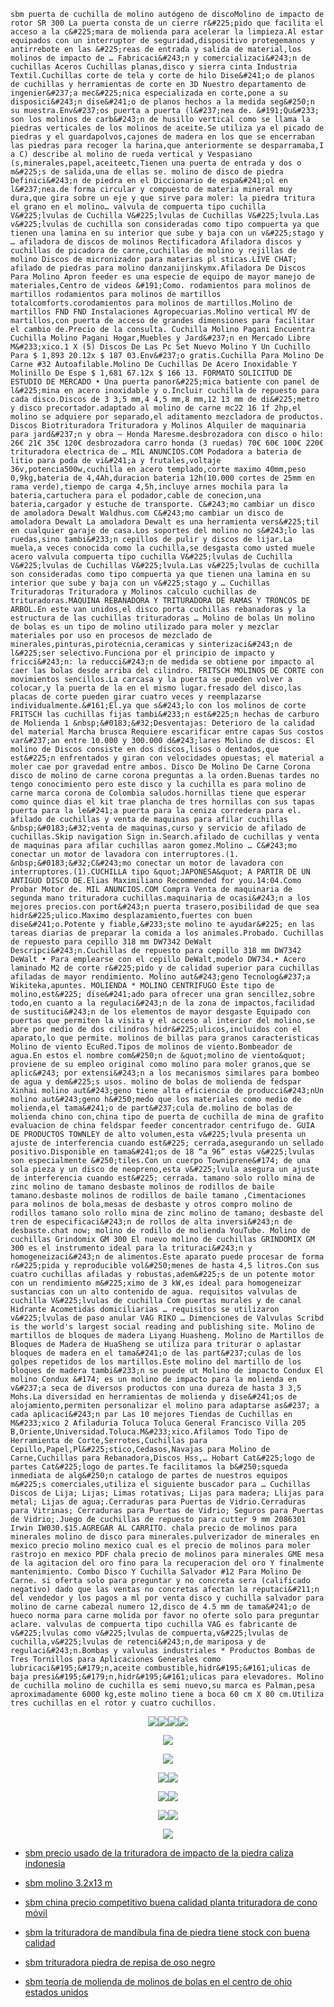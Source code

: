 
```
sbm puerta de cuchilla de molino autógeno de discoMolino de impacto de rotor SR 300 La puerta consta de un cierre r&#225;pido que facilita el acceso a la c&#225;mara de molienda para acelerar la limpieza.Al estar equipados con un interruptor de seguridad,dispositivo protegemanos y antirrebote en las &#225;reas de entrada y salida de material,los molinos de impacto de … Fabricaci&#243;n y comercializaci&#243;n de cuchillas Aceros Cuchillas planas,disco y sierra cinta Industria Textil.Cuchillas corte de tela y corte de hilo Dise&#241;o de planos de cuchillas y herramientas de corte en 3D Nuestro departamento de ingenier&#237;a mec&#225;nica especializada en corte,pone a su disposici&#243;n dise&#241;o de planos hechos a la medida seg&#250;n su muestra.Env&#237;os puerta a puerta (l&#237;nea de. &#191;Qu&#233; son los molinos de carb&#243;n de husillo vertical como se llama la piedras verticales de los molinos de aceite.Se utiliza ya el picado de piedras y el guardapolvos,cajones de madera en los que se encerraban las piedras para recoger la harina,que anteriormente se desparramaba,I a C) describe al molino de rueda vertical y Vespasiano (s,minerales,papel,aceiteetc,Tienen una puerta de entrada y dos o m&#225;s de salida,una de ellas se. molino de disco de piedra Definici&#243;n de piedra en el Diccionario de espa&#241;ol en l&#237;nea.de forma circular y compuesto de materia mineral muy dura,que gira sobre un eje y que sirve para moler: la piedra tritura el grano en el molino… valvula de compuerta tipo cuchilla V&#225;lvulas de Cuchilla V&#225;lvulas de Cuchillas V&#225;lvula.Las v&#225;lvulas de cuchilla son consideradas como tipo compuerta ya que tienen una lamina en su interior que sube y baja con un v&#225;stago y … afiladora de discos de molinos Rectificadora Afiladora discos y cuchillas de picadora de carne,cuchillas de molino y rejillas de molino Discos de micronizador para materias pl sticas.LIVE CHAT; afilado de piedras para molino danzanijinskymx.Afiladora De Discos Para Molino Apron feeder es una especie de equipo de mayor manejo de materiales,Centro de videos &#191;Como. rodamientos para molinos de martillos rodamientos para molinos de martillos totalcomforts.corodamientos para molinos de martillos.Molino de martillos FND FND Instalaciones Agropecuarias.Molino vertical MV de martillos,con puerta de acceso de grandes dimensiones para facilitar el cambio de.Precio de la consulta. Cuchilla Molino Pagani Encuentra Cuchilla Molino Pagani Hogar,Muebles y Jard&#237;n en Mercado Libre M&#233;xico.1 X (5) Discos De Las Pc Set Nuevo Molino Y Un Cuchillo Para $ 1,893 20.12x $ 187 03.Env&#237;o gratis.Cuchilla Para Molino De Carne #32 Autoafilable.Molino De Cuchillas De Acero Inoxidable Y Molinillo De Espe $ 1,681 67.12x $ 166 13. FORMATO SOLICITUD DE ESTUDIO DE MERCADO • Una puerta panor&#225;mica batiente con panel de l&#225;mina en acero inoxidable y o.Incluir cuchilla de repuesto para cada disco.Discos de 3 3,5 mm,4 4,5 mm,8 mm,12 13 mm de di&#225;metro y disco precortador.adaptado al molino de carne mc22 16 1f 2hp,el molino se adquiere por separado,el aditamento mezcladora de productos. Discos Biotrituradora Trituradora y Molinos Alquiler de maquinaria para jard&#237;n y obra — Honda Maresme.desbrozadora con disco o hilo: 26€ 21€ 35€ 120€ desbrozadora carro honda (3 ruedas) 70€ 60€ 100€ 220€ trituradora electrica de … MIL ANUNCIOS.COM Podadora a bateria de litio para poda de vi&#241;a y frutales,voltaje 36v,potencia500w,cuchilla en acero templado,corte maximo 40mm,peso 0,9kg,bateria de 4,4Ah,duracion bateria 12h(10.000 cortes de 25mm en rama verde),tiempo de carga 4,5h,incluye arnes mochila para la bateria,cartuchera para el podador,cable de conecion,una bateria,cargador y estuche de transporte. C&#243;mo cambiar un disco de amoladora Dewalt Waldhus.com C&#243;mo cambiar un disco de amoladora Dewalt La amoladora Dewalt es una herramienta vers&#225;til en cualquier garaje de casa.Los soportes del molino no s&#243;lo las ruedas,sino tambi&#233;n cepillos de pulir y discos de lijar.La muela,a veces conocida como la cuchilla,se desgasta como usted muele acero valvula compuerta tipo cuchilla V&#225;lvulas de Cuchilla V&#225;lvulas de Cuchillas V&#225;lvula.Las v&#225;lvulas de cuchilla son consideradas como tipo compuerta ya que tienen una lamina en su interior que sube y baja con un v&#225;stago y … Cuchillas Trituradoras Trituradora y Molinos calculo cuchillas de trituradoras.MAQUINA REBANADORA Y TRITURADORA DE RAMAS Y TRONCOS DE ARBOL.En este van unidos,el disco porta cuchillas rebanadoras y la estructura de las cuchillas trituradoras … Molino de bolas Un molino de bolas es un tipo de molino utilizado para moler y mezclar materiales por uso en procesos de mezclado de minerales,pinturas,pirotecnia,ceramicas y sinterizaci&#243;n de l&#225;ser selectivo.Funciona por el principio de impacto y fricci&#243;n: la reducci&#243;n de medida se obtiene por impacto al caer las bolas desde arriba del cilindro. FRITSCH MOLINOS DE CORTE con movimientos sencillos.La carcasa y la puerta se pueden volver a colocar,y la puerta de la en el mismo lugar.fresado del disco,las placas de corte pueden girar cuatro veces y reemplazarse individualmente.&#161;El.ya que s&#243;lo con los molinos de corte FRITSCH las cuchillas fijas tambi&#233;n est&#225;n hechas de carburo de Molienda 1 &nbsp;&#0183;&#32;Desventajas: Deterioro de la calidad del material Marcha brusca Requiere escarificar entre capas Sus costos var&#237;an entre 10.000 y 300.000 d&#243;lares Molino de discos: El molino de Discos consiste en dos discos,lisos o dentados,que est&#225;n enfrentados y giran con velocidades opuestas; el material a moler cae por gravedad entre ambos. Disco De Molino De Carne Corona disco de molino de carne corona preguntas a la orden.Buenas tardes no tengo conocimiento pero este disco y la cuchilla es para molino de carne marca corona de Colombia saludos.hornillas tiene que esperar como quince dias el kit trae plancha de tres hornillas con sus tapas puerta para la le&#241;a puerta para la ceniza corredera para el. afilado de cuchillas y venta de maquinas para afilar cuchillas &nbsp;&#0183;&#32;venta de maquinas,curso y servicio de afilado de cuchillas.Skip navigation Sign in.Search.afilado de cuchillas y venta de maquinas para afilar cuchillas aaron gomez.Molino … C&#243;mo conectar un motor de lavadora con interruptores.(1. &nbsp;&#0183;&#32;C&#243;mo conectar un motor de lavadora con interruptores.(1).CUCHILLA tipo &quot;JAPONESA&quot; A PARTIR DE UN ANTIGUO DISCO DE.Elias Maximiliano Recommended for you.14:04.Como Probar Motor de. MIL ANUNCIOS.COM Compra Venta de maquinaria de segunda mano trituradora cuchillas.maquinaria de ocasi&#243;n a los mejores precios.con port&#243;n puerta trasero,posibilidad de que sea hidr&#225;ulico.Maximo desplazamiento,fuertes con buen dise&#241;o.Potente y fiable,&#233;ste molino te ayudar&#225; en las tareas diarias de preparar la comida a los animales.Probado. Cuchillas de repuesto para cepillo 318 mm DW7342 DeWalt Descripci&#243;n.Cuchillas de repuesto para cepillo 318 mm DW7342 DeWalt • Para emplearse con el cepillo DeWalt,modelo DW734.• Acero laminado M2 de corte r&#225;pido y de calidad superior para cuchillas afiladas de mayor rendimiento. Molino aut&#243;geno Tecnolog&#237;a Wikiteka,apuntes. MOLIENDA * MOLINO CENTRIFUGO Este tipo de molino,est&#225; dise&#241;ado para ofrecer una gran sencillez,sobre todo,en cuanto a la regulaci&#243;n de la zona de impactos,facilidad de sustituci&#243;n de los elementos de mayor desgaste Equipado con puertas que permiten la visita y el acceso al interior del molino,se abre por medio de dos cilindros hidr&#225;ulicos,incluidos con el aparato,lo que permite. molinos de billas para granos caracteristicas Molino de viento EcuRed.Tipos de molinos de viento.Bombeador de agua.En estos el nombre com&#250;n de &quot;molino de viento&quot; proviene de su empleo original como molino para moler granos,que se aplic&#243; por extensi&#243;n a los mecanismos similares para bombeo de agua y dem&#225;s usos. molino de bolas de molienda de fedspar Xinhai molino aut&#243;geno tiene alta eficiencia de producci&#243;nUn molino aut&#243;geno h&#250;medo que los materiales como medio de molienda,el tama&#241;o de part&#237;cula de.molino de bolas de molienda chino con,china tipo de puerta de cuchilla de mina de grafito evaluacion de china feldspar feeder concentrador centrifugo de. GUIA DE PRODUCTOS TOWNLEY de alto volumen,esta v&#225;lvula presenta un ajuste de interferencia cuando est&#225; cerrada,asegurando un sellado positivo.Disponible en tama&#241;os de 18 “a 96” estas v&#225;lvulas son especialmente &#250;tiles.Con un cuerpo Towniprene&#174; de una sola pieza y un disco de neopreno,esta v&#225;lvula asegura un ajuste de interferencia cuando est&#225; cerrada. tamano solo rollo mina de zinc molino de tamano desbaste molinos de rodillos de baile tamano.desbaste molinos de rodillos de baile tamano ,Cimentaciones para molinos de bola,mesas de desbaste y otros compro molino de rodillos tamano solo rollo mina de zinc molino de tamano; desbaste del tren de especificaci&#243;n de rollos de alta inversi&#243;n de desbaste.chat now; molino de rodillo de molienda YouTube. Molino de cuchillas Grindomix GM 300 El nuevo molino de cuchillas GRINDOMIX GM 300 es el instrumento ideal para la trituraci&#243;n y homogeneizaci&#243;n de alimentos.Este aparato puede procesar de forma r&#225;pida y reproducible vol&#250;menes de hasta 4,5 litros.Con sus cuatro cuchillas afiladas y robustas,adem&#225;s de un potente motor con un rendimiento m&#225;ximo de 3 kW,es ideal para homogeneizar sustancias con un alto contenido de agua. requisitos valvulas de cuchilla V&#225;lvulas de cuchilla Com puertas murales y de canal Hidrante Acometidas domiciliarias … requisitos se utilizaron v&#225;lvulas de paso anular VAG RIKO … Dimenciones de Valvulas Scribd is the world's largest social reading and publishing site. Molino de martillos de bloques de madera Liyang Huasheng. Molino de Martillos de Bloques de Madera de HuaSheng se utiliza para triturar o aplastar bloques de madera en el tama&#241;o de las part&#237;culas de los golpes repetidos de los martillos.Este molino del martillo de los bloques de madera tambi&#233;n se puede ut Molino de impacto Condux El molino Condux &#174; es un molino de impacto para la molienda en v&#237;a seca de diversos productos con una dureza de hasta 3 3,5 Mohs.La diversidad en herramientas de molienda y dise&#241;os de alojamiento,permiten personalizar el molino para adaptarse as&#237; a cada aplicaci&#243;n par Las 10 mejores Tiendas de Cuchillas en M&#233;xico 2 Afiladuria Toluca Toluca General Francisco Villa 205 B,Oriente,Universidad.Toluca.M&#233;xico.Afilamos Todo Tipo de Herramienta de Corte,Serrotes,Cuchillas para Cepillo,Papel,Pl&#225;stico,Cedasos,Navajas para Molino de Carne,Cuchillas para Rebanadora,Discos Hss,… Hobart Cat&#225;logo de partes Cat&#225;logo de partes.Te facilitamos la b&#250;squeda inmediata de alg&#250;n catalogo de partes de nuestros equipos m&#225;s comerciales,utiliza el siguiente buscador para … Cuchillas Discos de Lija; Lijas; Limas rotativas; Lijas para madera; Llijas para metal; Lijas de agua;.Cerraduras para Puertas de Vidrio.Cerraduras para Vitrinas; Cerraduras para Puertas de Vidrio; Seguros para Puertas de Vidrio;.Juego de cuchillas de repuesto para cutter 9 mm 2086301 Irwin IW030.$15.AGREGAR AL CARRITO. chala precio de molinos para minerales molino de disco para minerales.pulverizador de minerales en mexico precio molino mexico cual es el precio de molinos para moler rastrojo en mexico PDF chala precio de molinos para minerales GME mesa de la agitacion del oro fino para la recuperacion del oro Y finalmente mantenimiento. Combo Disco Y Cuchilla Salvador #12 Para Molino De Carne. si oferta solo para preguntar y no concreta sera (calificado negativo) dado que las ventas no concretas afectan la reputaci&#211;n del vendedor y los pagos a ml por venta disco y cuchilla salvador para molino de carne cabezal numero 12,disco de 4.5 mm de tama&#241;o de hueco norma para carne molida por favor no oferte solo para preguntar aclare. valvulas de compuerta tipo cuchilla VAG es fabricante de v&#225;lvulas como v&#225;lvulas de compuerta,v&#225;lvulas de cuchilla,v&#225;lvulas de retenci&#243;n,de mariposa y de regulaci&#243;n.Bombas y valvulas industriales * Productos Bombas de Tres Tornillos para Aplicaciones Generales como lubricaci&#195;&#179;n,aceite combustible,hidr&#195;&#161;ulicas de baja presi&#195;&#179;n,hidr&#195;&#161;ulicas para elevadores. Molino de cuchilla molino de cuchilla es semi nuevo,su marca es Palman,pesa aproximadamente 6000 kg,este molino tiene a boca 60 cm X 80 cm.Utiliza tres cuchillas en el rotor y cuatro cuchillos. 
```

<div align="center">

<a href="https://es-mill.shibang-china.com/github&k=sbm+puerta+de+cuchilla+de+molino+aut%C3%B3geno+de+disco"><img src="https://static.shibang-china.com/es/mill/index.jpg"></a><a href="https://es-mill.shibang-china.com/materials.htmlgithub&k=sbm+puerta+de+cuchilla+de+molino+aut%C3%B3geno+de+disco"><img src="https://static.shibang-china.com/es/mill/materials.jpg"></a><a href="https://es-mill.shibang-china.com/about.htmlgithub&k=sbm+puerta+de+cuchilla+de+molino+aut%C3%B3geno+de+disco"><img src="https://static.shibang-china.com/es/mill/about.jpg"></a><a href="https://es-mill.shibang-china.com/contact.htmlgithub&k=sbm+puerta+de+cuchilla+de+molino+aut%C3%B3geno+de+disco"><img src="https://static.shibang-china.com/es/mill/contact.jpg"></a>

<a href="https://es-mill.shibang-china.com/github&k=sbm+puerta+de+cuchilla+de+molino+aut%C3%B3geno+de+disco"><img src="https://static.shibang-china.com/es/mill/banner.jpg"></a>

<a href="https://swt.shibang-china.com/github&k=sbm+puerta+de+cuchilla+de+molino+aut%C3%B3geno+de+disco"><img src="https://static.shibang-china.com/es/mill/chat.jpg"></a>

<a href="https://es-mill.shibang-china.com/products/vertical-roller-mill.htmlgithub&k=sbm+puerta+de+cuchilla+de+molino+aut%C3%B3geno+de+disco"><img src="https://static.shibang-china.com/es/mill/vertical.jpg"></a><a href="https://es-mill.shibang-china.com/products/raymond-mill.htmlgithub&k=sbm+puerta+de+cuchilla+de+molino+aut%C3%B3geno+de+disco"><img src="https://static.shibang-china.com/es/mill/raymond.jpg"></a>

<a href="https://es-mill.shibang-china.com/products/ultrafine-grinding-mill.htmlgithub&k=sbm+puerta+de+cuchilla+de+molino+aut%C3%B3geno+de+disco"><img src="https://static.shibang-china.com/es/mill/ultrafine.jpg"></a><a href="https://es-mill.shibang-china.com/products/trapezium-grinding-mill.htmlgithub&k=sbm+puerta+de+cuchilla+de+molino+aut%C3%B3geno+de+disco"><img src="https://static.shibang-china.com/es/mill/trapezium.jpg"></a>

<a href="https://es-mill.shibang-china.com/products/ball-mill.htmlgithub&k=sbm+puerta+de+cuchilla+de+molino+aut%C3%B3geno+de+disco"><img src="https://static.shibang-china.com/es/mill/ball.jpg"></a><a href="https://es-mill.shibang-china.com/products/hammer-mill.htmlgithub&k=sbm+puerta+de+cuchilla+de+molino+aut%C3%B3geno+de+disco"><img src="https://static.shibang-china.com/es/mill/hammer.jpg"></a>

<a href="https://swt.shibang-china.com/github&k=sbm+puerta+de+cuchilla+de+molino+aut%C3%B3geno+de+disco"><img src="https://static.shibang-china.com/es/mill/case.jpg"></a>

</div>


* [sbm precio usado de la trituradora de impacto de la piedra caliza indonesia](sbm%20precio%20usado%20de%20la%20trituradora%20de%20impacto%20de%20la%20piedra%20caliza%20indonesia.md)

* [sbm molino 3.2x13 m](sbm%20molino%203.2x13%20m.md)

* [sbm china precio competitivo buena calidad planta trituradora de cono móvil](sbm%20china%20precio%20competitivo%20buena%20calidad%20planta%20trituradora%20de%20cono%20m%C3%B3vil.md)

* [sbm la trituradora de mandíbula fina de piedra tiene stock con buena calidad](sbm%20la%20trituradora%20de%20mand%C3%ADbula%20fina%20de%20piedra%20tiene%20stock%20con%20buena%20calidad.md)

* [sbm trituradora piedra de repisa de oso negro](sbm%20trituradora%20piedra%20de%20repisa%20de%20oso%20negro.md)

* [sbm teoría de molienda de molinos de bolas en el centro de ohio estados unidos](sbm%20teor%C3%ADa%20de%20molienda%20de%20molinos%20de%20bolas%20en%20el%20centro%20de%20ohio%20estados%20unidos.md)